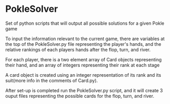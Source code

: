 # PokleSolver
Set of python scripts that will output all possible solutions for a given Pokle game

To input the information relevant to the current game, there are variables at the top of the PokleSolver.py file representing the player's hands,
and the relative rankings of each players hands after the flop, turn, and river.

For each player, there is a two element array of Card objects representing their hand, and an array of integers representing their rank at each stage

A card object is created using an integer representation of its rank and its suit(more info in the comments of Card.py).

After set-up is completed run the PokleSolver.py script, and it will create 3 ouput files representing the possible cards for the flop, turn, and river.

